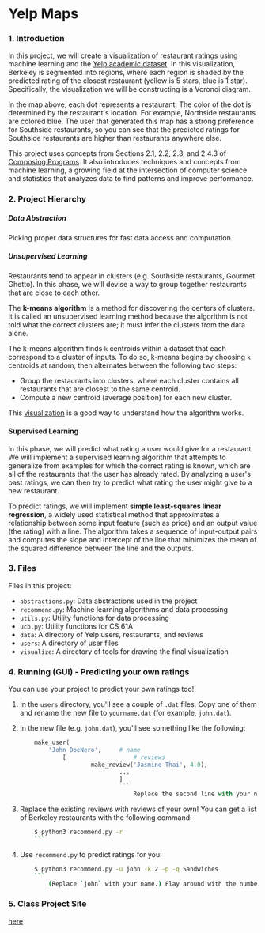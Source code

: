 # Yelp Maps

### 1. Introduction
In this project, we will create a visualization of restaurant ratings using machine learning and the [Yelp academic dataset]. In this visualization, Berkeley is segmented into regions, where each region is shaded by the predicted rating of the closest restaurant (yellow is 5 stars, blue is 1 star). Specifically, the visualization we will be constructing is a Voronoi diagram.

In the map above, each dot represents a restaurant. The color of the dot is determined by the restaurant's location. For example, Northside restaurants are colored blue. The user that generated this map has a strong preference for Southside restaurants, so you can see that the predicted ratings for Southside restaurants are higher than restaurants anywhere else.

This project uses concepts from Sections 2.1, 2.2, 2.3, and 2.4.3 of [Composing Programs]. It also introduces techniques and concepts from machine learning, a growing field at the intersection of computer science and statistics that analyzes data to find patterns and improve performance.

### 2. Project Hierarchy

##### Data Abstraction
Picking proper data structures for fast data access and computation.


##### Unsupervised Learning
Restaurants tend to appear in clusters (e.g. Southside restaurants, Gourmet Ghetto). In this phase, we will devise a way to group together restaurants that are close to each other.

The __k-means algorithm__ is a method for discovering the centers of clusters. It is called an unsupervised learning method because the algorithm is not told what the correct clusters are; it must infer the clusters from the data alone.

The k-means algorithm finds `k` centroids within a dataset that each correspond to a cluster of inputs. To do so, k-means begins by choosing `k` centroids at random, then alternates between the following two steps:

- Group the restaurants into clusters, where each cluster contains all restaurants that are closest to the same centroid.
- Compute a new centroid (average position) for each new cluster.

This [visualization] is a good way to understand how the algorithm works.



#### Supervised Learning
In this phase, we will predict what rating a user would give for a restaurant. We will implement a supervised learning algorithm that attempts to generalize from examples for which the correct rating is known, which are all of the restaurants that the user has already rated. By analyzing a user's past ratings, we can then try to predict what rating the user might give to a new restaurant.

To predict ratings, we will implement __simple least-squares linear regression__, a widely used statistical method that approximates a relationship between some input feature (such as price) and an output value (the rating) with a line. The algorithm takes a sequence of input-output pairs and computes the slope and intercept of the line that minimizes the mean of the squared difference between the line and the outputs.



### 3. Files

Files in this project:

* `abstractions.py`: Data abstractions used in the project
* `recommend.py`: Machine learning algorithms and data processing
* `utils.py`: Utility functions for data processing
* `ucb.py`: Utility functions for CS 61A
* `data`: A directory of Yelp users, restaurants, and reviews
* `users`: A directory of user files
* `visualize`: A directory of tools for drawing the final visualization


### 4. Running (GUI) - Predicting your own ratings

You can use your project to predict your own ratings too!

1. In the `users` directory, you'll see a couple of `.dat` files. Copy one of them and rename the new file to `yourname.dat` (for example, `john.dat`).

2. In the new file (e.g. `john.dat`), you'll see something like the following:
    ```python
        make_user(
	        'John DoeNero',     # name
		        [                   # reviews
			            make_review('Jasmine Thai', 4.0),
				                ...
						        ]
							    ```
							        Replace the second line with your name (as a string).

3. Replace the existing reviews with reviews of your own! You can get a list of Berkeley restaurants with the following command:
    ```sh
        $ python3 recommend.py -r
	    ```

4. Use `recommend.py` to predict ratings for you:
    ```sh
        $ python3 recommend.py -u john -k 2 -p -q Sandwiches
	    ```
	        (Replace `john` with your name.) Play around with the number of clusters (the `-k` option) and try different queries (with the `-q` option)!

### 5. Class Project Site
[here]

[here]: <http://61a-su15-website.github.io/proj/maps/>
[Yelp academic dataset]: <https://www.yelp.com/dataset_challenge>
[Composing Programs]: <http://composingprograms.com/>
[visualization]: <http://tech.nitoyon.com/en/blog/2013/11/07/k-means/>